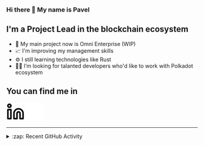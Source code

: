 ### Hi there 👋 My name is Pavel

## I'm a Project Lead in the blockchain ecosystem 

- 🚀 My main project now is Omni Enterprise (WIP)
- 📈 I'm improving my management skills
- ⚙️ I still learning technologies like Rust
- 🧑‍💻 I’m looking for talanted developers who'd like to work with Polkadot ecosystem

## You can find me in
[![website](./img/linkedin-light.svg)](https://www.linkedin.com/in/golovkinpl/)
[![website](./img/linkedin-dark.svg)](https://www.linkedin.com/in/golovkinpl/)

---

<details>
  <summary>:zap: Recent GitHub Activity</summary>
  
<!--START_SECTION:activity-->
1. 🎉 Merged PR [#189](https://github.com/nova-wallet/metadata-portal/pull/189) in [nova-wallet/metadata-portal](https://github.com/nova-wallet/metadata-portal)
2. 🎉 Merged PR [#1](https://github.com/pgolovkin/raptorq/pull/1) in [pgolovkin/raptorq](https://github.com/pgolovkin/raptorq)
3. 💪 Opened PR [#1](https://github.com/pgolovkin/raptorq/pull/1) in [pgolovkin/raptorq](https://github.com/pgolovkin/raptorq)
4. 🎉 Merged PR [#188](https://github.com/nova-wallet/metadata-portal/pull/188) in [nova-wallet/metadata-portal](https://github.com/nova-wallet/metadata-portal)
5. 🎉 Merged PR [#187](https://github.com/nova-wallet/metadata-portal/pull/187) in [nova-wallet/metadata-portal](https://github.com/nova-wallet/metadata-portal)
<!--END_SECTION:activity-->

</details>
